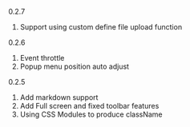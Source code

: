 
0.2.7

1. Support using custom define file upload function 

0.2.6

1. Event throttle 
2. Popup menu position auto adjust

0.2.5

1. Add markdown support
2. Add Full screen and fixed toolbar features
3. Using CSS Modules to produce className
